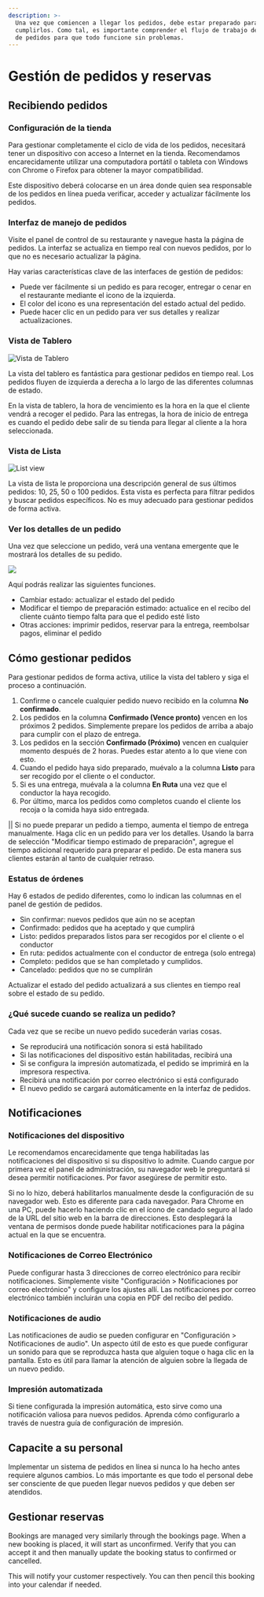 ```yaml
---
description: >-
  Una vez que comiencen a llegar los pedidos, debe estar preparado para
  cumplirlos. Como tal, es importante comprender el flujo de trabajo de gestión
  de pedidos para que todo funcione sin problemas.
---
```


# Gestión de pedidos y reservas

## Recibiendo pedidos

### Configuración de la tienda

Para gestionar completamente el ciclo de vida de los pedidos, necesitará tener un dispositivo con acceso a Internet en la tienda. Recomendamos encarecidamente utilizar una computadora portátil o tableta con Windows con Chrome o Firefox para obtener la mayor compatibilidad.&#x20;

Este dispositivo deberá colocarse en un área donde quien sea responsable de los pedidos en línea pueda verificar, acceder y actualizar fácilmente los pedidos.

### Interfaz de manejo de pedidos

Visite el panel de control de su restaurante y navegue hasta la página de pedidos. La interfaz se actualiza en tiempo real con nuevos pedidos, por lo que no es necesario actualizar la página.&#x20;

Hay varias características clave de las interfaces de gestión de pedidos:

* Puede ver fácilmente si un pedido es para recoger, entregar o cenar en el restaurante mediante el icono de la izquierda.&#x20;
* El color del icono es una representación del estado actual del pedido.&#x20;
* Puede hacer clic en un pedido para ver sus detalles y realizar actualizaciones.

### **Vista de Tablero**

![Vista de Tablero](https://storage.crisp.chat/users/helpdesk/website/e903fdb8557a9800/image\_1l3lo9y.png)

La vista del tablero es fantástica para gestionar pedidos en tiempo real. Los pedidos fluyen de izquierda a derecha a lo largo de las diferentes columnas de estado.&#x20;

En la vista de tablero, la hora de vencimiento es la hora en la que el cliente vendrá a recoger el pedido. Para las entregas, la hora de inicio de entrega es cuando el pedido debe salir de su tienda para llegar al cliente a la hora seleccionada.

### **Vista de Lista**

![List view](https://storage.crisp.chat/users/helpdesk/website/e903fdb8557a9800/image\_11088vc.png)

La vista de lista le proporciona una descripción general de sus últimos pedidos: 10, 25, 50 o 100 pedidos. Esta vista es perfecta para filtrar pedidos y buscar pedidos específicos. No es muy adecuado para gestionar pedidos de forma activa.

### Ver los detalles de un pedido

Una vez que seleccione un pedido, verá una ventana emergente que le mostrará los detalles de su pedido.

![](https://storage.crisp.chat/users/helpdesk/website/e903fdb8557a9800/image\_8eby9d.png)

Aquí podrás realizar las siguientes funciones.

* Cambiar estado: actualizar el estado del pedido&#x20;
* Modificar el tiempo de preparación estimado: actualice en el recibo del cliente cuánto tiempo falta para que el pedido esté listo&#x20;
* Otras acciones: imprimir pedidos, reservar para la entrega, reembolsar pagos, eliminar el pedido

## Cómo gestionar pedidos

Para gestionar pedidos de forma activa, utilice la vista del tablero y siga el proceso a continuación.

1. Confirme o cancele cualquier pedido nuevo recibido en la columna **No confirmado**.
2. Los pedidos en la columna **Confirmado (Vence pronto)** vencen en los próximos 2 pedidos. Simplemente prepare los pedidos de arriba a abajo para cumplir con el plazo de entrega.
3. Los pedidos en la sección **Confirmado (Próximo)** vencen en cualquier momento después de 2 horas. Puedes estar atento a lo que viene con esto.
4. Cuando el pedido haya sido preparado, muévalo a la columna **Listo** para ser recogido por el cliente o el conductor.
5. Si es una entrega, muévala a la columna **En Ruta** una vez que el conductor la haya recogido.
6. Por último, marca los pedidos como completos cuando el cliente los recoja o la comida haya sido entregada.

|| Si no puede preparar un pedido a tiempo, aumenta el tiempo de entrega manualmente. Haga clic en un pedido para ver los detalles. Usando la barra de selección "Modificar tiempo estimado de preparación", agregue el tiempo adicional requerido para preparar el pedido. De esta manera sus clientes estarán al tanto de cualquier retraso.

### Estatus de órdenes

Hay 6 estados de pedido diferentes, como lo indican las columnas en el panel de gestión de pedidos.

* Sin confirmar: nuevos pedidos que aún no se aceptan
* Confirmado: pedidos que ha aceptado y que cumplirá
* Listo: pedidos preparados listos para ser recogidos por el cliente o el conductor
* En ruta: pedidos actualmente con el conductor de entrega (solo entrega)
* Completo: pedidos que se han completado y cumplidos.&#x20;
* Cancelado: pedidos que no se cumplirán

Actualizar el estado del pedido actualizará a sus clientes en tiempo real sobre el estado de su pedido.

### ¿Qué sucede cuando se realiza un pedido?

Cada vez que se recibe un nuevo pedido sucederán varias cosas.

* Se reproducirá una notificación sonora si está habilitado
* Si las notificaciones del dispositivo están habilitadas, recibirá una
* Si se configura la impresión automatizada, el pedido se imprimirá en la impresora respectiva.&#x20;
* Recibirá una notificación por correo electrónico si está configurado
* El nuevo pedido se cargará automáticamente en la interfaz de pedidos.

## Notificaciones

### Notificaciones del dispositivo

Le recomendamos encarecidamente que tenga habilitadas las notificaciones del dispositivo si su dispositivo lo admite. Cuando cargue por primera vez el panel de administración, su navegador web le preguntará si desea permitir notificaciones. Por favor asegúrese de permitir esto.&#x20;

Si no lo hizo, deberá habilitarlos manualmente desde la configuración de su navegador web. Esto es diferente para cada navegador. Para Chrome en una PC, puede hacerlo haciendo clic en el ícono de candado seguro al lado de la URL del sitio web en la barra de direcciones. Esto desplegará la ventana de permisos donde puede habilitar notificaciones para la página actual en la que se encuentra.

### Notificaciones de Correo Electrónico

Puede configurar hasta 3 direcciones de correo electrónico para recibir notificaciones. Simplemente visite "Configuración > Notificaciones por correo electrónico" y configure los ajustes allí. Las notificaciones por correo electrónico también incluirán una copia en PDF del recibo del pedido.

### Notificaciones de audio

Las notificaciones de audio se pueden configurar en "Configuración > Notificaciones de audio". Un aspecto útil de esto es que puede configurar un sonido para que se reproduzca hasta que alguien toque o haga clic en la pantalla. Esto es útil para llamar la atención de alguien sobre la llegada de un nuevo pedido.

### Impresión automatizada

Si tiene configurada la impresión automática, esto sirve como una notificación valiosa para nuevos pedidos. Aprenda cómo configurarlo a través de nuestra guía de configuración de impresión.

## Capacite a su personal

Implementar un sistema de pedidos en línea si nunca lo ha hecho antes requiere algunos cambios. Lo más importante es que todo el personal debe ser consciente de que pueden llegar nuevos pedidos y que deben ser atendidos.

## Gestionar reservas

Bookings are managed very similarly through the bookings page. When a new booking is placed, it will start as unconfirmed. Verify that you can accept it and then manually update the booking status to confirmed or cancelled.

This will notify your customer respectively. You can then pencil this booking into your calendar if needed.

